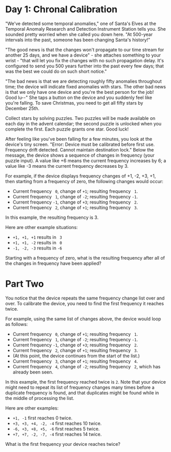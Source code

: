 # Day 1: Chronal Calibration

"We've detected some temporal anomalies," one of Santa's Elves at the Temporal Anomaly Research and Detection Instrument Station tells you. She sounded pretty worried when she called you down here. "At 500-year intervals into the past, someone has been changing Santa's history!"

"The good news is that the changes won't propagate to our time stream for another 25 days, and we have a device" - she attaches something to your wrist - "that will let you fix the changes with no such propagation delay. It's configured to send you 500 years further into the past every few days; that was the best we could do on such short notice."

"The bad news is that we are detecting roughly fifty anomalies throughout time; the device will indicate fixed anomalies with stars. The other bad news is that we only have one device and you're the best person for the job! Good lu--" She taps a button on the device and you suddenly feel like you're falling. To save Christmas, you need to get all fifty stars by December 25th.

Collect stars by solving puzzles. Two puzzles will be made available on each day in the advent calendar; the second puzzle is unlocked when you complete the first. Each puzzle grants one star. Good luck!

After feeling like you've been falling for a few minutes, you look at the device's tiny screen. "Error: Device must be calibrated before first use. Frequency drift detected. Cannot maintain destination lock." Below the message, the device shows a sequence of changes in frequency (your puzzle input). A value like +6 means the current frequency increases by 6; a value like -3 means the current frequency decreases by 3.

For example, if the device displays frequency changes of +1, -2, +3, +1, then starting from a frequency of zero, the following changes would occur:
  * Current frequency ` 0`, change of `+1`; resulting frequency ` 1`.
  * Current frequency ` 1`, change of `-2`; resulting frequency `-1`.
  * Current frequency `-1`, change of `+3`; resulting frequency ` 2`.
  * Current frequency ` 2`, change of `+1`; resulting frequency ` 3`.

In this example, the resulting frequency is 3.

Here are other example situations:
  * `+1, +1, +1` results in ` 3`
  * `+1, +1, -2` results in ` 0`
  * `-1, -2, -3` results in `-6`

Starting with a frequency of zero, what is the resulting frequency after all of the changes in frequency have been applied?

# Part Two

You notice that the device repeats the same frequency change list over and over. To calibrate the device, you need to find the first frequency it reaches twice.

For example, using the same list of changes above, the device would loop as follows:
  * Current frequency ` 0`, change of `+1`; resulting frequency ` 1`.
  * Current frequency ` 1`, change of `-2`; resulting frequency `-1`.
  * Current frequency `-1`, change of `+3`; resulting frequency ` 2`.
  * Current frequency ` 2`, change of `+1`; resulting frequency ` 3`.
  * (At this point, the device continues from the start of the list.)
  * Current frequency ` 3`, change of `+1`; resulting frequency ` 4`.
  * Current frequency ` 4`, change of `-2`; resulting frequency ` 2`, which has already been seen.

In this example, the first frequency reached twice is `2`. Note that your device might need to repeat its list of frequency changes many times before a duplicate frequency is found, and that duplicates might be found while in the middle of processing the list.

Here are other examples:
  * `+1, -1` first reaches 0 twice.
  * `+3, +3, +4, -2, -4` first reaches 10 twice.
  * `-6, +3, +8, +5, -6` first reaches 5 twice.
  * `+7, +7, -2, -7, -4` first reaches 14 twice.

What is the first frequency your device reaches twice?
